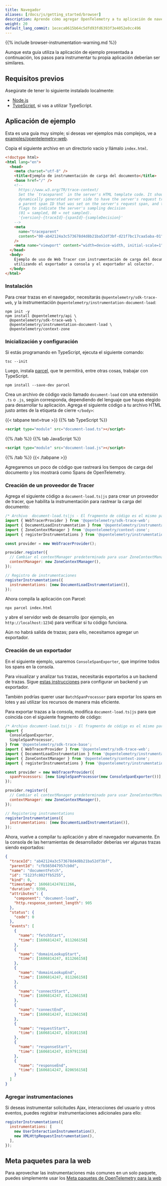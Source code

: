 ```yaml
---
title: Navegador
aliases: [/docs/js/getting_started/browser]
description: Aprende cómo agregar OpenTelemetry a tu aplicación de navegador.
weight: 20
default_lang_commit: 1ececa0615b64c5dfd93fd6393f3e4052e0cc496
---
```


{{% include browser-instrumentation-warning.md %}}

Aunque esta guía utiliza la aplicación de ejemplo presentada a continuación, los
pasos para instrumentar tu propia aplicación deberían ser similares.

## Requisitos previos

Asegúrate de tener lo siguiente instalado localmente:

- [Node.js](https://nodejs.org/en/download/)
- [TypeScript](https://www.typescriptlang.org/download), si vas a utilizar
  TypeScript.

## Aplicación de ejemplo

Esta es una guía muy simple; si deseas ver ejemplos más complejos, ve a
[examples/opentelemetry-web](https://github.com/open-telemetry/opentelemetry-js/tree/main/examples/opentelemetry-web).

Copia el siguiente archivo en un directorio vacío y llámalo `index.html`.

```html
<!doctype html>
<html lang="en">
  <head>
    <meta charset="utf-8" />
    <title>Ejemplo de instrumentación de carga del documento</title>
    <base href="/" />
    <!--
      https://www.w3.org/TR/trace-context/
      Set the `traceparent` in the server's HTML template code. It should be
      dynamically generated server side to have the server's request trace ID,
      a parent span ID that was set on the server's request span, and the trace
      flags to indicate the server's sampling decision
      (01 = sampled, 00 = not sampled).
      '{version}-{traceId}-{spanId}-{sampleDecision}'
    -->
    <meta
      name="traceparent"
      content="00-ab42124a3c573678d4d8b21ba52df3bf-d21f7bc17caa5aba-01"
    />
    <meta name="viewport" content="width=device-width, initial-scale=1" />
  </head>
  <body>
    Ejemplo de uso de Web Tracer con instrumentación de carga del documento,
    utilizando el exportador a consola y el exportador al colector.
  </body>
</html>
```

### Instalación

Para crear trazas en el navegador, necesitarás `@opentelemetry/sdk-trace-web`, y
la instrumentación `@opentelemetry/instrumentation-document-load`:

```shell
npm init -y
npm install @opentelemetry/api \
  @opentelemetry/sdk-trace-web \
  @opentelemetry/instrumentation-document-load \
  @opentelemetry/context-zone
```

### Inicialización y configuración

Si estás programando en TypeScript, ejecuta el siguiente comando:

```shell
tsc --init
```

Luego, instala [parcel](https://parceljs.org/), que te permitirá, entre otras
cosas, trabajar con TypeScript.

```shell
npm install --save-dev parcel
```

Crea un archivo de código vacío llamado `document-load` con una extensión `.ts`
o `.js`, según corresponda, dependiendo del lenguaje que hayas elegido para
desarrollar tu aplicación. Agrega el siguiente código a tu archivo HTML justo
antes de la etiqueta de cierre `</body>`:

{{< tabpane text=true >}} {{% tab TypeScript %}}

```html
<script type="module" src="document-load.ts"></script>
```

{{% /tab %}} {{% tab JavaScript %}}

```html
<script type="module" src="document-load.js"></script>
```

{{% /tab %}} {{< /tabpane >}}

Agregaremos un poco de código que rastreará los tiempos de carga del documento y
los mostrará como Spans de OpenTelemetry.

### Creación de un proveedor de Tracer

Agrega el siguiente código a `document-load.ts|js` para crear un proveedor de
tracer, que habilita la instrumentación para rastrear la carga del documento:

```js
/* Archivo  document-load.ts|js - El fragmento de código es el mismo para ambos lenguajes */
import { WebTracerProvider } from '@opentelemetry/sdk-trace-web';
import { DocumentLoadInstrumentation } from '@opentelemetry/instrumentation-document-load';
import { ZoneContextManager } from '@opentelemetry/context-zone';
import { registerInstrumentations } from '@opentelemetry/instrumentation';

const provider = new WebTracerProvider();

provider.register({
  // Cambiar el contextManager predeterminado para usar ZoneContextManager – admite operaciones asíncronas – opcional
  contextManager: new ZoneContextManager(),
});

// Registro de instrumentaciones
registerInstrumentations({
  instrumentations: [new DocumentLoadInstrumentation()],
});
```

Ahora compila la aplicación con Parcel:

```shell
npx parcel index.html
```

y abre el servidor web de desarrollo (por ejemplo, en `http://localhost:1234`)
para verificar si tu código funciona.

Aún no habrá salida de trazas; para ello, necesitamos agregar un exportador.

### Creación de un exportador

En el siguiente ejemplo, usaremos `ConsoleSpanExporter`, que imprime todos los
spans en la consola.

Para visualizar y analizar tus trazas, necesitarás exportarlos a un backend de
trazas. Sigue [estas instrucciones](../../exporters) para configurar un backend
y un exportador.

También podrías querer usar `BatchSpanProcessor` para exportar los spans en
lotes y así utilizar los recursos de manera más eficiente.

Para exportar trazas a la consola, modifica `document-load.ts|js` para que
coincida con el siguiente fragmento de código:

```js
/* Archivo document-load.ts|js - El fragmento de código es el mismo para ambos lenguajes */
import {
  ConsoleSpanExporter,
  SimpleSpanProcessor,
} from '@opentelemetry/sdk-trace-base';
import { WebTracerProvider } from '@opentelemetry/sdk-trace-web';
import { DocumentLoadInstrumentation } from '@opentelemetry/instrumentation-document-load';
import { ZoneContextManager } from '@opentelemetry/context-zone';
import { registerInstrumentations } from '@opentelemetry/instrumentation';

const provider = new WebTracerProvider({
  spanProcessors: [new SimpleSpanProcessor(new ConsoleSpanExporter())],
});

provider.register({
  // Cambiar el contextManager predeterminado para usar ZoneContextManager – admite operaciones asíncronas – opcional.
  contextManager: new ZoneContextManager(),
});

// Registering instrumentations
registerInstrumentations({
  instrumentations: [new DocumentLoadInstrumentation()],
});
```

Ahora, vuelve a compilar tu aplicación y abre el navegador nuevamente. En la
consola de las herramientas de desarrollador deberías ver algunas trazas siendo
exportados:

```json
{
  "traceId": "ab42124a3c573678d4d8b21ba52df3bf",
  "parentId": "cfb565047957cb0d",
  "name": "documentFetch",
  "id": "5123fc802ffb5255",
  "kind": 0,
  "timestamp": 1606814247811266,
  "duration": 9390,
  "attributes": {
    "component": "document-load",
    "http.response_content_length": 905
  },
  "status": {
    "code": 0
  },
  "events": [
    {
      "name": "fetchStart",
      "time": [1606814247, 811266158]
    },
    {
      "name": "domainLookupStart",
      "time": [1606814247, 811266158]
    },
    {
      "name": "domainLookupEnd",
      "time": [1606814247, 811266158]
    },
    {
      "name": "connectStart",
      "time": [1606814247, 811266158]
    },
    {
      "name": "connectEnd",
      "time": [1606814247, 811266158]
    },
    {
      "name": "requestStart",
      "time": [1606814247, 819101158]
    },
    {
      "name": "responseStart",
      "time": [1606814247, 819791158]
    },
    {
      "name": "responseEnd",
      "time": [1606814247, 820656158]
    }
  ]
}
```

### Agregar instrumentaciones

Si deseas instrumentar solicitudes Ajax, interacciones del usuario y otros
eventos, puedes registrar instrumentaciones adicionales para ello:

```javascript
registerInstrumentations({
  instrumentations: [
    new UserInteractionInstrumentation(),
    new XMLHttpRequestInstrumentation(),
  ],
});
```

## Meta paquetes para la web

Para aprovechar las instrumentaciones más comunes en un solo paquete, puedes
simplemente usar los
[Meta paquetes de OpenTelemetry para la web](https://www.npmjs.com/package/@opentelemetry/auto-instrumentations-web)

